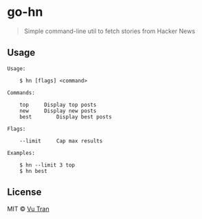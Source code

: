 # go-hn

> Simple command-line util to fetch stories from Hacker News

## Usage

```
Usage:

	$ hn [flags] <command>

Commands:

	top		Display top posts
	new		Display new posts
	best		Display best posts

Flags:

	--limit		Cap max results

Examples:

	$ hn --limit 3 top
	$ hn best
```

## License

MIT © [Vu Tran](https://github.com/vutran)
